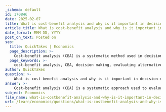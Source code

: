 ```yaml
---
_schema: default
id: 170846
date: 2025-02-07
title: What is cost-benefit analysis and why is it important in decision making?
article_title: What is cost-benefit analysis and why is it important in decision making?
date_format: MMM DD, YYYY
post_on_text: Posted on
seo:
  title: QuickTakes | Economics
  page_description: >-
    Cost-benefit analysis (CBA) is a systematic method used in decision-making to compare the total expected costs and benefits of alternatives, helping maximize net benefits and ensuring informed resource allocation.
  page_keywords: >-
    cost-benefit analysis, CBA, decision making, evaluating alternatives, financial analysis, resource allocation, risk assessment, net benefits, informed decisions, project management
author: QuickTakes
question: >-
    What is cost-benefit analysis and why is it important in decision making?
answer: >-
    Cost-benefit analysis (CBA) is a systematic approach used to evaluate the strengths and weaknesses of different alternatives in decision-making. It involves comparing the total expected costs of each option against the total expected benefits to determine whether the benefits outweigh the costs. The fundamental goal of CBA is to maximize net benefits, which can be expressed with the formula:\n\n$$\n\text{Net Benefit} = \text{Total Benefits} - \text{Total Costs}\n$$\n\nThis analysis is crucial in various fields, including economics, project management, and behavioral ecology, as it helps decision-makers identify the most advantageous course of action. For instance, a company may use CBA to assess whether to launch a new product by weighing the projected costs against the potential profits.\n\nThe importance of cost-benefit analysis in decision-making can be summarized as follows:\n\n1. **Informed Decision-Making**: CBA provides a structured framework for evaluating options, allowing decision-makers to make informed choices based on quantitative data.\n\n2. **Resource Allocation**: It helps in the efficient allocation of resources by identifying projects or strategies that yield the highest net benefits, thereby optimizing the use of limited resources.\n\n3. **Risk Assessment**: By analyzing potential costs and benefits, CBA aids in understanding the risks associated with different alternatives, enabling better risk management.\n\n4. **Justification of Decisions**: CBA provides a clear rationale for decisions, which can be communicated to stakeholders, enhancing transparency and accountability.\n\n5. **Maximizing Benefits**: The ultimate aim of CBA is to ensure that the benefits derived from a decision exceed the costs incurred, leading to favorable outcomes.\n\nIn summary, cost-benefit analysis is a vital tool in decision-making processes, facilitating the evaluation of alternatives and promoting optimal resource management.
subject: Economics
file_name: what-is-costbenefit-analysis-and-why-is-it-important-in-decision-making.md
url: /learn/economics/questions/what-is-costbenefit-analysis-and-why-is-it-important-in-decision-making
---
```


&nbsp;